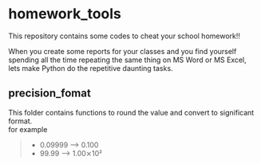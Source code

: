 # homework_tools
This repository contains some codes to cheat your school homework!!

When you create some reports for your classes and you find yourself spending all the time repeating the same thing on MS Word or MS Excel, lets make Python do the repetitive daunting tasks.

## precision_fomat 

This folder contains functions to round the value and convert to significant format.\
for example
>- 0.09999 --> 0.100
>- 99.99   --> 1.00⨯10²
